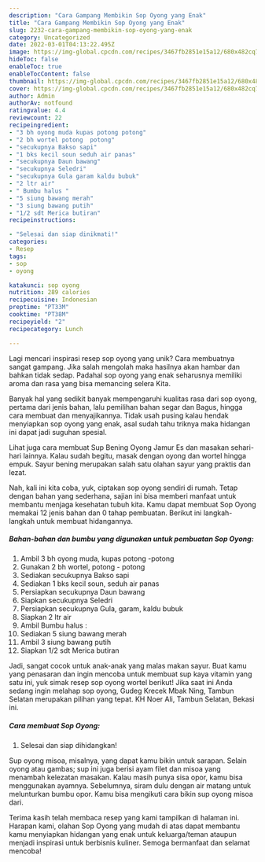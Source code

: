 ```yaml
---
description: "Cara Gampang Membikin Sop Oyong yang Enak"
title: "Cara Gampang Membikin Sop Oyong yang Enak"
slug: 2232-cara-gampang-membikin-sop-oyong-yang-enak
category: Uncategorized
date: 2022-03-01T04:13:22.495Z
image: https://img-global.cpcdn.com/recipes/3467fb2851e15a12/680x482cq70/sop-oyong-foto-resep-utama.jpg
hideToc: false
enableToc: true
enableTocContent: false
thumbnail: https://img-global.cpcdn.com/recipes/3467fb2851e15a12/680x482cq70/sop-oyong-foto-resep-utama.jpg
cover: https://img-global.cpcdn.com/recipes/3467fb2851e15a12/680x482cq70/sop-oyong-foto-resep-utama.jpg
author: Admin
authorAv: notfound
ratingvalue: 4.4
reviewcount: 22
recipeingredient:
- "3 bh oyong muda kupas potong potong"
- "2 bh wortel potong  potong"
- "secukupnya Bakso sapi"
- "1 bks kecil soun seduh air panas"
- "secukupnya Daun bawang"
- "secukupnya Seledri"
- "secukupnya Gula garam kaldu bubuk"
- "2 ltr air"
- " Bumbu halus "
- "5 siung bawang merah"
- "3 siung bawang putih"
- "1/2 sdt Merica butiran"
recipeinstructions:

- "Selesai dan siap dinikmati!"
categories:
- Resep
tags:
- sop
- oyong

katakunci: sop oyong 
nutrition: 289 calories
recipecuisine: Indonesian
preptime: "PT33M"
cooktime: "PT38M"
recipeyield: "2"
recipecategory: Lunch

---
```





Lagi mencari inspirasi resep sop oyong yang unik? Cara membuatnya sangat gampang. Jika salah mengolah maka hasilnya akan hambar dan bahkan tidak sedap. Padahal sop oyong yang enak seharusnya memiliki aroma dan rasa yang bisa memancing selera Kita.





Banyak hal yang sedikit banyak mempengaruhi kualitas rasa dari sop oyong, pertama dari jenis bahan, lalu pemilihan bahan segar dan Bagus, hingga cara membuat dan menyajikannya. Tidak usah pusing kalau hendak menyiapkan sop oyong yang enak,      asal sudah tahu triknya maka hidangan ini dapat jadi suguhan spesial.














Lihat juga cara membuat Sup Bening Oyong Jamur Es dan masakan sehari-hari lainnya. Kalau sudah begitu, masak dengan oyong dan wortel hingga empuk. Sayur bening merupakan salah satu olahan sayur yang praktis dan lezat.






Nah, kali ini kita coba, yuk, ciptakan sop oyong sendiri di rumah. Tetap dengan bahan yang sederhana, sajian ini bisa memberi manfaat untuk membantu menjaga kesehatan tubuh kita. Kamu dapat membuat Sop Oyong memakai 12 jenis bahan dan 0 tahap pembuatan. Berikut ini langkah-langkah untuk membuat hidangannya.

<!--inarticleads1-->

##### Bahan-bahan dan bumbu yang digunakan untuk pembuatan Sop Oyong:

1. Ambil 3 bh oyong muda, kupas potong -potong
1. Gunakan 2 bh wortel, potong - potong
1. Sediakan secukupnya Bakso sapi
1. Sediakan 1 bks kecil soun, seduh air panas
1. Persiapkan secukupnya Daun bawang
1. Siapkan secukupnya Seledri
1. Persiapkan secukupnya Gula, garam, kaldu bubuk
1. Siapkan 2 ltr air
1. Ambil  Bumbu halus :
1. Sediakan 5 siung bawang merah
1. Ambil 3 siung bawang putih
1. Siapkan 1/2 sdt Merica butiran


Jadi, sangat cocok untuk anak-anak yang malas makan sayur. Buat kamu yang penasaran dan ingin mencoba untuk membuat sup kaya vitamin yang satu ini, yuk simak resep sop oyong wortel berikut! Jika saat ini Anda sedang ingin melahap sop oyong, Gudeg Krecek Mbak Ning, Tambun Selatan merupakan pilihan yang tepat. KH Noer Ali, Tambun Selatan, Bekasi ini. 

<!--inarticleads2-->

##### Cara membuat Sop Oyong:


1. Selesai dan siap dihidangkan!

Sup oyong misoa, misalnya, yang dapat kamu bikin untuk sarapan. Selain oyong atau gambas; sup ini juga berisi ayam filet dan misoa yang menambah kelezatan masakan. Kalau masih punya sisa opor, kamu bisa menggunakan ayamnya. Sebelumnya, siram dulu dengan air matang untuk melunturkan bumbu opor. Kamu bisa mengikuti cara bikin sup oyong misoa dari. 

Terima kasih telah membaca resep yang kami tampilkan di halaman ini. Harapan kami, olahan Sop Oyong yang mudah di atas dapat membantu kamu menyiapkan hidangan yang enak untuk keluarga/teman ataupun menjadi inspirasi untuk berbisnis kuliner. Semoga bermanfaat dan selamat mencoba!
